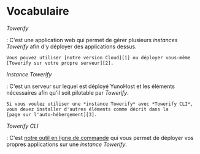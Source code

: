 # Vocabulaire

*Towerify*

:   C'est une application web qui permet de gérer plusieurs *instances Towerify*
    afin d'y déployer des applications dessus.

    Vous pouvez utiliser [notre version Cloud][1] ou déployer vous-même 
    [Towerify sur votre propre serveur][2].

[1]: ./index.md
[2]: cloud/archive/self-hosting.md


*Instance Towerify*

:   C'est un serveur sur lequel est déployé YunoHost et les éléments
    nécessaires afin qu'il soit pilotable par *Towerify*.

    Si vous voulez utiliser une *instance Towerify* avec *Towerify CLI*,
    vous devez installer d'autres éléments comme décrit dans la 
    [page sur l'auto-hébergement][3].

[3]: ./cli/self-hosting.md


*Towerify CLI*

:   C'est [notre outil en ligne de commande][4] qui vous permet de déployer
    vos propres applications sur une *instance Towerify*.

[4]: ./cli/index.md
